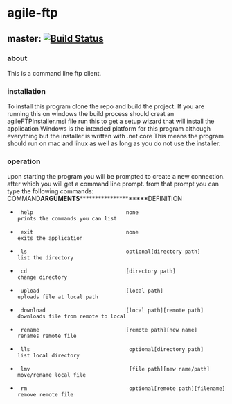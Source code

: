 # agile-ftp
## master: [![Build Status](https://computerthings.ddns.net/jenkins/buildStatus/icon?job=agile-ftp/master)](https://computerthings.ddns.net/jenkins/job/agile-ftp/job/master/)

### about
This is a command line ftp client.
### installation
To install this program clone the repo and build the project.
If you are running this on windows the build process should creat an agileFTPInstaller.msi file
run this to get a setup wizard that will install the application
Windows is the intended platform for this program although everything but the installer is written with .net core
This means the program should run on mac and linux as well as long as you do not use the installer.
### operation
upon starting the program you will be prompted to create a new connection.
after which you will get a command line prompt.
from that prompt you can type the following commands:
COMMAND******************************ARGUMENTS***************************************************DEFINITION
*      help                              none                                    prints the commands you can list
*      exit                              none                                    exits the application
*      ls                                optional[directory path]                list the directory
*      cd                                [directory path]                        change directory
*      upload                            [local path]                            uploads file at local path
*      download                          [local path][remote path]               downloads file from remote to local
*      rename                            [remote path][new name]                 renames remote file
*      lls                                optional[directory path]               list local directory
*      lmv                                [file path][new name/path]             move/rename local file
*      rm                                 optional[remote path][filename]        remove remote file
